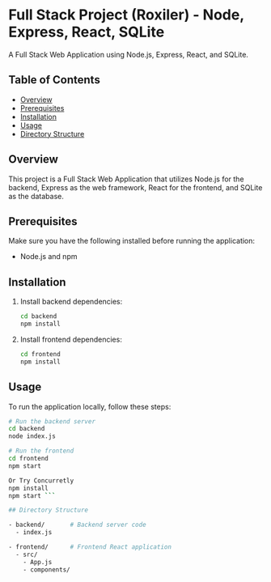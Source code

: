 # Full Stack Project (Roxiler) - Node, Express, React, SQLite

A Full Stack Web Application using Node.js, Express, React, and SQLite.

## Table of Contents

- [Overview](#overview)
- [Prerequisites](#prerequisites)
- [Installation](#installation)
- [Usage](#usage)
- [Directory Structure](#directory-structure)

## Overview

This project is a Full Stack Web Application that utilizes Node.js for the backend, Express as the web framework, React for the frontend, and SQLite as the database.


## Prerequisites

Make sure you have the following installed before running the application:

- Node.js and npm

## Installation

1. Install backend dependencies:

    ```bash
    cd backend
    npm install
    ```

2. Install frontend dependencies:

    ```bash
    cd frontend
    npm install
    ```

## Usage

To run the application locally, follow these steps:

```bash
# Run the backend server
cd backend
node index.js

# Run the frontend
cd frontend
npm start
```

``` bash
Or Try Concurretly
npm install
npm start ```

## Directory Structure

- backend/       # Backend server code
  - index.js

- frontend/      # Frontend React application
  - src/
    - App.js
    - components/

